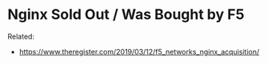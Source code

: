 # Nginx Sold Out / Was Bought by F5

Related:

* <https://www.theregister.com/2019/03/12/f5_networks_nginx_acquisition/>

